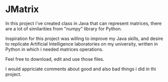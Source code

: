# JMatrix
In this project i've created class in Java that can represent matrices, there are a lot of similarities from "numpy" library for Python.

Inspiration for this project was willing to improve my Java skills, and desire to replicate Artificial Intelligence laboratories on my university, written in Python in which i needed matrices operations.

Feel free to download, edit and use those files.

I would appriciate comments about good and also bad things i did in thi project.
